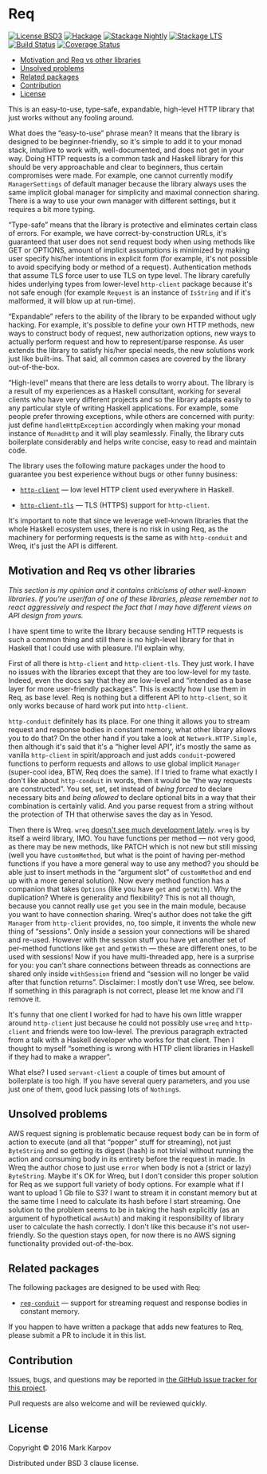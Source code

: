 # Req

[![License BSD3](https://img.shields.io/badge/license-BSD3-brightgreen.svg)](http://opensource.org/licenses/BSD-3-Clause)
[![Hackage](https://img.shields.io/hackage/v/req.svg?style=flat)](https://hackage.haskell.org/package/req)
[![Stackage Nightly](http://stackage.org/package/req/badge/nightly)](http://stackage.org/nightly/package/req)
[![Stackage LTS](http://stackage.org/package/req/badge/lts)](http://stackage.org/lts/package/req)
[![Build Status](https://travis-ci.org/mrkkrp/req.svg?branch=master)](https://travis-ci.org/mrkkrp/req)
[![Coverage Status](https://coveralls.io/repos/mrkkrp/req/badge.svg?branch=master&service=github)](https://coveralls.io/github/mrkkrp/req?branch=master)

* [Motivation and Req vs other libraries](#motivation-and-req-vs-other-libraries)
* [Unsolved problems](#unsolved-problems)
* [Related packages](#related-packages)
* [Contribution](#contribution)
* [License](#license)

This is an easy-to-use, type-safe, expandable, high-level HTTP library that
just works without any fooling around.

What does the “easy-to-use” phrase mean? It means that the library is
designed to be beginner-friendly, so it's simple to add it to your monad
stack, intuitive to work with, well-documented, and does not get in your
way. Doing HTTP requests is a common task and Haskell library for this
should be very approachable and clear to beginners, thus certain compromises
were made. For example, one cannot currently modify `ManagerSettings` of
default manager because the library always uses the same implicit global
manager for simplicity and maximal connection sharing. There is a way to use
your own manager with different settings, but it requires a bit more typing.

“Type-safe” means that the library is protective and eliminates certain
class of errors. For example, we have correct-by-construction URLs, it's
guaranteed that user does not send request body when using methods like GET
or OPTIONS, amount of implicit assumptions is minimized by making user
specify his/her intentions in explicit form (for example, it's not possible
to avoid specifying body or method of a request). Authentication methods
that assume TLS force user to use TLS on type level. The library carefully
hides underlying types from lower-level `http-client` package because it's
not safe enough (for example `Request` is an instance of `IsString` and if
it's malformed, it will blow up at run-time).

“Expandable” refers to the ability of the library to be expanded without
ugly hacking. For example, it's possible to define your own HTTP methods,
new ways to construct body of request, new authorization options, new ways
to actually perform request and how to represent/parse response. As user
extends the library to satisfy his/her special needs, the new solutions work
just like built-ins. That said, all common cases are covered by the library
out-of-the-box.

“High-level” means that there are less details to worry about. The library
is a result of my experiences as a Haskell consultant, working for several
clients who have very different projects and so the library adapts easily to
any particular style of writing Haskell applications. For example, some
people prefer throwing exceptions, while others are concerned with purity:
just define `handleHttpException` accordingly when making your monad
instance of `MonadHttp` and it will play seamlessly. Finally, the library
cuts boilerplate considerably and helps write concise, easy to read and
maintain code.

The library uses the following mature packages under the hood to guarantee
you best experience without bugs or other funny business:

* [`http-client`](https://hackage.haskell.org/package/http-client) — low
  level HTTP client used everywhere in Haskell.

* [`http-client-tls`](https://hackage.haskell.org/package/http-client-tls) —
  TLS (HTTPS) support for `http-client`.

It's important to note that since we leverage well-known libraries that the
whole Haskell ecosystem uses, there is no risk in using Req, as the
machinery for performing requests is the same as with `http-conduit` and
Wreq, it's just the API is different.

## Motivation and Req vs other libraries

*This section is my opinion and it contains criticisms of other well-known
libraries. If you're user/fan of one of these libraries, please remember not
to react aggressively and respect the fact that I may have different views
on API design from yours.*

I have spent time to write the library because sending HTTP requests is such
a common thing and still there is no high-level library for that in Haskell
that I could use with pleasure. I'll explain why.

First of all there is `http-client` and `http-client-tls`. They just work. I
have no issues with the libraries except that they are too low-level for my
taste. Indeed, even the docs say that they are low-level and “intended as a
base layer for more user-friendly packages”. This is exactly how I use them
in Req, as base level. Req is nothing but a different API to `http-client`,
so it only works because of hard work put into `http-client`.

`http-conduit` definitely has its place. For one thing it allows you to
stream request and response bodies in constant memory, what other library
allows you to do that? On the other hand if you take a look at
`Network.HTTP.Simple`, then although it's said that it's a “higher level
API”, it's mostly the same as vanilla `http-client` in spirit/approach and
just adds `conduit`-powered functions to perform requests and allows to use
global implicit `Manager` (super-cool idea, BTW, Req does the same). If I
tried to frame what exactly I don't like about `http-conduit` in words, then
it would be “the way requests are constructed”. You set, set, set instead of
*being forced* to declare necessary bits and *being allowed* to declare
optional bits in a way that their combination is certainly valid. And you
parse request from a string without the protection of TH that otherwise
saves the day as in Yesod.

Then there is Wreq.
`wreq`
[doesn't see much development lately](https://github.com/bos/wreq/issues/93).
`wreq` is by itself a weird library, IMO. You have functions per method —
not very good, as there may be new methods, like PATCH which is not new but
still missing (well you have `customMethod`, but what is the point of having
per-method functions if you have a more general way to use any method? you
should be able just to insert methods in the “argument slot” of
`customMethod` and end up with a more general solution). Now every method
function has a companion that takes `Options` (like you have `get` and
`getWith`). Why the duplication? Where is generality and flexibility? This
is not all though, because you cannot really use `get` you see in the main
module, because you want to have connection sharing. Wreq's author does not
take the gift `Manager` from `http-client` provides, no, too simple, it
invents the whole new thing of “sessions”. Only inside a session your
connections will be shared and re-used. However with the session stuff you
have yet another set of per-method functions like `get` and `getWith` —
these are different ones, to be used with sessions! Now if you have
multi-threaded app, here is a surprise for you: you can't share connections
between threads as connections are shared only inside `withSession` friend
and “session will no longer be valid after that function returns”.
Disclaimer: I mostly don't use Wreq, see below. If something in this
paragraph is not correct, please let me know and I'll remove it.

It's funny that one client I worked for had to have his own little wrapper
around `http-client` just because he could not possibly use `wreq` and
`http-client` and friends were too low-level. The previous paragraph
extracted from a talk with a Haskell developer who works for that client.
Then I thought to myself “something is wrong with HTTP client libraries in
Haskell if they had to make a wrapper”.

What else? I used `servant-client` a couple of times but amount of
boilerplate is too high. If you have several query parameters, and you use
just one of them, good luck passing lots of `Nothing`s.

## Unsolved problems

AWS request signing is problematic because request body can be in form of
action to execute (and all that “popper” stuff for streaming), not just
`ByteString` and so getting its digest (hash) is not trivial without running
the action and consuming body in its entirety before the request in made. In
Wreq the author chose to just use `error` when body is not a (strict or
lazy) `ByteString`. Maybe it's OK for Wreq, but I don't consider this proper
solution for Req as we support full variety of body options. For example
what if I want to upload 1 Gb file to S3? I want to stream it in constant
memory but at the same time I need to calculate its hash before I start
streaming. One solution to the problem seems to be in taking the hash
explicitly (as an argument of hypothetical `awsAuth`) and making it
responsibility of library user to calculate the hash correctly. I don't like
this because it's not user-friendly. So the question stays open, for now
there is no AWS signing functionality provided out-of-the-box.

## Related packages

The following packages are designed to be used with Req:

* [`req-conduit`](https://hackage.haskell.org/package/req-conduit) — support
  for streaming request and response bodies in constant memory.

If you happen to have written a package that adds new features to Req,
please submit a PR to include it in this list.

## Contribution

Issues, bugs, and questions may be reported in [the GitHub issue tracker for
this project](https://github.com/mrkkrp/req/issues).

Pull requests are also welcome and will be reviewed quickly.

## License

Copyright © 2016 Mark Karpov

Distributed under BSD 3 clause license.
